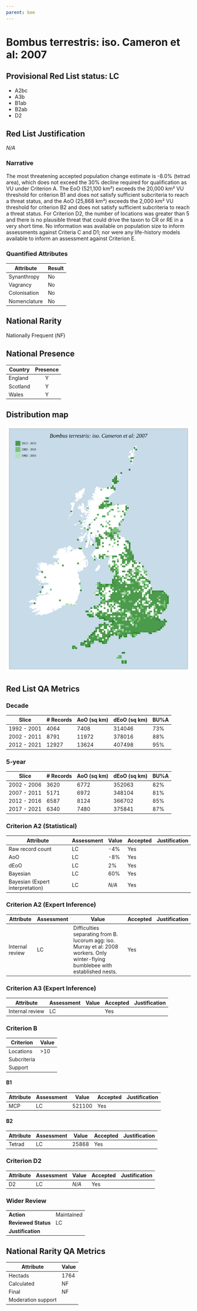 ```yaml
---
parent: bee
---
```


# Bombus terrestris: iso. Cameron et al: 2007

## Provisional Red List status: LC
- A2bc
- A3b
- B1ab
- B2ab
- D2

## Red List Justification
*N/A*

### Narrative


The most threatening accepted population change estimate is -8.0% (tetrad area), which does not exceed the 30% decline required for qualification as VU under Criterion A. The EoO (521,100 km²) exceeds the 20,000 km² VU threshold for criterion B1 and does not satisfy sufficient subcriteria to reach a threat status, and the AoO (25,868 km²) exceeds the 2,000 km² VU threshold for criterion B2 and does not satisfy sufficient subcriteria to reach a threat status. For Criterion D2, the number of locations was greater than 5 and there is no plausible threat that could drive the taxon to CR or RE in a very short time. No information was available on population size to inform assessments against Criteria C and D1; nor were any life-history models available to inform an assessment against Criterion E.

### Quantified Attributes
|Attribute|Result|
|---|---|
|Synanthropy|No|
|Vagrancy|No|
|Colonisation|No|
|Nomenclature|No|


## National Rarity
Nationally Frequent (*NF*)

## National Presence
|Country|Presence
|---|:-:|
|England|Y|
|Scotland|Y|
|Wales|Y|


## Distribution map
![](../map/556.svg)

## Red List QA Metrics
### Decade
| Slice | # Records | AoO (sq km) | dEoO (sq km) |BU%A |
|---|---|---|---|---|
|1992 - 2001|4064|7408|314046|73%|
|2002 - 2011|8791|11972|378016|88%|
|2012 - 2021|12927|13624|407498|95%|

### 5-year
| Slice | # Records | AoO (sq km) | dEoO (sq km) |BU%A |
|---|---|---|---|---|
|2002 - 2006|3620|6772|352063|82%|
|2007 - 2011|5171|6972|348104|81%|
|2012 - 2016|6587|8124|366702|85%|
|2017 - 2021|6340|7480|375841|87%|

### Criterion A2 (Statistical)
|Attribute|Assessment|Value|Accepted|Justification
|---|---|---|---|---|
|Raw record count|LC|-4%|Yes||
|AoO|LC|-8%|Yes||
|dEoO|LC|2%|Yes||
|Bayesian|LC|60%|Yes||
|Bayesian (Expert interpretation)|LC|*N/A*|Yes||

### Criterion A2 (Expert Inference)
|Attribute|Assessment|Value|Accepted|Justification
|---|---|---|---|---|
|Internal review|LC|Difficulties separating from B. lucorum agg: iso. Murray et al: 2008 workers. Only winter-flying bumblebee with established nests.|Yes||

### Criterion A3 (Expert Inference)
|Attribute|Assessment|Value|Accepted|Justification
|---|---|---|---|---|
|Internal review|LC||Yes||

### Criterion B
|Criterion| Value|
|---|---|
|Locations|>10|
|Subcriteria||
|Support||

#### B1
|Attribute|Assessment|Value|Accepted|Justification
|---|---|---|---|---|
|MCP|LC|521100|Yes||

#### B2
|Attribute|Assessment|Value|Accepted|Justification
|---|---|---|---|---|
|Tetrad|LC|25868|Yes||

### Criterion D2
|Attribute|Assessment|Value|Accepted|Justification
|---|---|---|---|---|
|D2|LC|*N/A*|Yes||

### Wider Review
|  |  |
|---|---|
|**Action**|Maintained|
|**Reviewed Status**|LC|
|**Justification**||

## National Rarity QA Metrics
|Attribute|Value|
|---|---|
|Hectads|1764|
|Calculated|NF|
|Final|NF|
|Moderation support||
